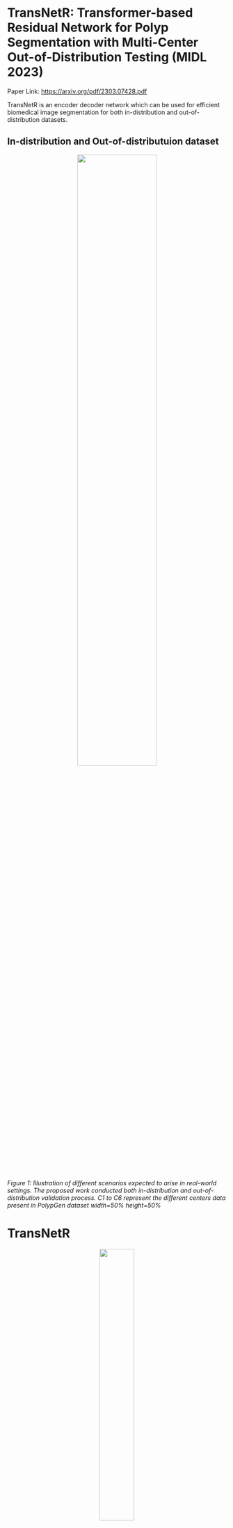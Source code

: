 # TransNetR: Transformer-based Residual Network for Polyp Segmentation with Multi-Center Out-of-Distribution Testing (MIDL 2023)

Paper Link: https://arxiv.org/pdf/2303.07428.pdf

TransNetR is an encoder decoder network which can be used for efficient biomedical image segmentation for both in-distribution and out-of-distribution datasets. 

## In-distribution and Out-of-distributuion dataset
<p align="center">
<img src="IntroTransNetR.png" width=60% height=60% alt>
  
<em>Figure 1: Illustration  of  different  scenarios  expected  to  arise  in  real-world  settings. The proposed work conducted both in-distribution and out-of-distribution validation process.  C1 to C6 represent the different centers data present in PolypGen dataset width=50% height=50%</em>
   </p>

# TransNetR 
<p align="center">
<img src="Architecture.jpg" width=40% height=40% alt>
  
<em>Figure 2: Block diagram of TransNetR along with the Residual Transformer block </em>
  </p>
  

## Results (Qualitative results)
<p align="center">
<img src="results.jpg" width=50% height=50% alt> 
  
<em> Figure 3: Qualitative example showing polyp segmentation on Kvasir-SEG </em>
  </p>
  
  ## Results (Quantative results)
<p align="center">
<img src="Kvasir-seg.png" width=90% height=90% alt>  
<em> Table 1: Quantitative results on the Kvasir-SEG test dataset. The parameters are in Mil- lions and Flops are in GMac. </em>
  </p>
  
  <p align="center">
<img src="OOD.png" width=80% height=80% alt>  
  </p>
  
  <p align="center">
<img src="OOD_K.png" width=80% height=80% alt>  
  </p>
  
  <p align="center">
<img src="Test_PolypGen.jpg" width=80% height=80% alt>  
  </p>
   
 ## Results (Qualitative results)
<p align="center">
<img src="bkai_crossdata.jpg" width=50% height=50% alt>
  
<em>Figure 4: Cross-data result when models trained on Kvasir-SEG & tested on BKAI-IGH.LeakyReLU activation function.  Finally, the output from the LeakyReLU is passed througha residual block which acts as the output of the residual transformer block.</em>
</p>
  
   ## Results (Qualitative results)
<p align="center">
<img src="supplementry_C1.jpeg" width=40% height=40% alt>
  
<em>Figure 5: Center-wise  example  images  from  the  PolypGen  dataset. Here,  the  variabilityamong the dataset from different centers can be observed.  There is a differencein image resolutions and sizes, shapes, colors, textures and appearances and col-lection protocols.Figure 6:  Qualitative result when the TransNetR is trained on Kvasir-SEG and tested on(a) PolypGen (center 6 (C6)) and (b) PolypGen (center 1 (C1)).13 </em>
 </p>
   

## Results (Samples of OOD (PolyGen-datasets from 6 different centers))
<p align="center">
<img src="polypgen-samples.jpg" width=40% height=40% alt>

<em>Figure 6: Qualitative result when the TransNetR is trained on Kvasir-SEG and tested on(a) PolypGen (center 6 (C6)) </em>
 </p>

## Qualitative results
<p align="center">
<img src="supplementry_C6.jpg" width=40% height=40% alt>
  
<em>Figure 7: Qualitative result when the TransNetR is trained on Kvasir-SEG and tested on PolypGen (center 1 (C1)) </em>
 </p>

## Citation
Please cite our paper if you find the work useful: 
<pre>
  @INPROCEEDINGS{JhaTrans2023,
  author={D.{Jha} and N.{Tomar} and  V.{Sharma} and U.{Bagci}}, 
  booktitle={Proceedings of the Medical Imaging with Deep Learning}, 
  title={TransNetR: Transformer-based Residual Network for Polyp Segmentation with Multi-Center Out-of-Distribution Testing}, 
  year={2023}}
</pre>

## Contact
Please contact debesh.jha@northwestern.edu and nikhilroxtomar@gmail.com for any further questions. 
